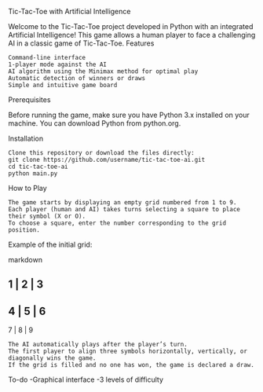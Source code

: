 Tic-Tac-Toe with Artificial Intelligence

Welcome to the Tic-Tac-Toe project developed in Python with an integrated Artificial Intelligence! This game allows a human player to face a challenging AI in a classic game of Tic-Tac-Toe.
Features

    Command-line interface
    1-player mode against the AI
    AI algorithm using the Minimax method for optimal play
    Automatic detection of winners or draws
    Simple and intuitive game board

Prerequisites

Before running the game, make sure you have Python 3.x installed on your machine. You can download Python from python.org.

Installation

    Clone this repository or download the files directly:
    git clone https://github.com/username/tic-tac-toe-ai.git
    cd tic-tac-toe-ai
    python main.py

How to Play

    The game starts by displaying an empty grid numbered from 1 to 9.
    Each player (human and AI) takes turns selecting a square to place their symbol (X or O).
    To choose a square, enter the number corresponding to the grid position.

Example of the initial grid:

markdown

1 | 2 | 3
---------
4 | 5 | 6
---------
7 | 8 | 9

    The AI automatically plays after the player’s turn.
    The first player to align three symbols horizontally, vertically, or diagonally wins the game.
    If the grid is filled and no one has won, the game is declared a draw.

To-do
-Graphical interface
-3 levels of difficulty